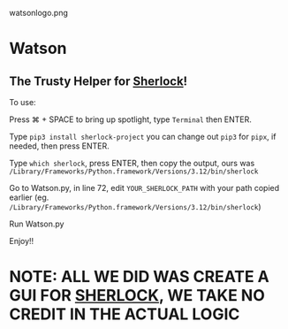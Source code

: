 watsonlogo.png

# Watson
## The Trusty Helper for [Sherlock](https://github.com/sherlock-project/sherlock)!

To use:

Press ⌘ + SPACE to bring up spotlight, type ```Terminal``` then ENTER.

Type ```pip3 install sherlock-project``` you can change out ```pip3``` for ```pipx```, if needed, then press ENTER.

Type ```which sherlock```, press ENTER, then copy the output, ours was ```/Library/Frameworks/Python.framework/Versions/3.12/bin/sherlock```

Go to Watson.py, in line 72, edit ```YOUR_SHERLOCK_PATH``` with your path copied earlier (eg. ```/Library/Frameworks/Python.framework/Versions/3.12/bin/sherlock```)

Run Watson.py

Enjoy!!

# NOTE: ALL WE DID WAS CREATE A GUI FOR [SHERLOCK](https://github.com/sherlock-project/sherlock), WE TAKE NO CREDIT IN THE ACTUAL LOGIC
